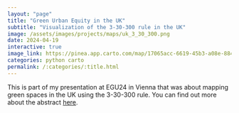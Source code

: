 ```yaml
---
layout: "page"
title: "Green Urban Equity in the UK"
subtitle: "Visualization of the 3-30-300 rule in the UK"
image: /assets/images/projects/maps/uk_3_30_300.png
date: 2024-04-19
interactive: true
image_link: https://pinea.app.carto.com/map/17065acc-6619-45b3-a08e-884c1cdfab35
categories: python carto
permalink: /:categories/:title.html
---
```


This is part of my presentation at EGU24 in Vienna that was about mapping green spaces in the UK using the 3-30-300 rule. You can find out more about the abstract [here](https://meetingorganizer.copernicus.org/EGU24/EGU24-20833.html).